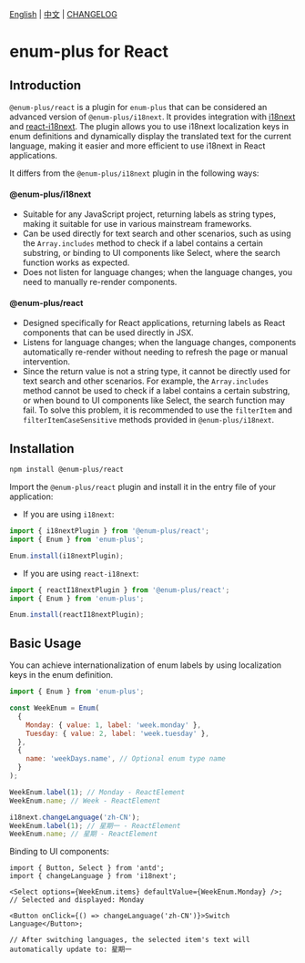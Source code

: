 <!-- markdownlint-disable MD001 MD009 MD033 MD041 -->

[English](./README.md) | [中文](./README.zh-CN.md) | [CHANGELOG](./CHANGELOG.md)

# enum-plus for React

## Introduction

`@enum-plus/react` is a plugin for `enum-plus` that can be considered an advanced version of `@enum-plus/i18next`. It provides integration with [i18next](https://www.i18next.com/) and [react-i18next](https://react.i18next.com/getting-started). The plugin allows you to use i18next localization keys in enum definitions and dynamically display the translated text for the current language, making it easier and more efficient to use i18next in React applications.

It differs from the `@enum-plus/i18next` plugin in the following ways:

#### **@enum-plus/i18next**

- Suitable for any JavaScript project, returning labels as string types, making it suitable for use in various mainstream frameworks.
- Can be used directly for text search and other scenarios, such as using the `Array.includes` method to check if a label contains a certain substring, or binding to UI components like Select, where the search function works as expected.
- Does not listen for language changes; when the language changes, you need to manually re-render components.

#### **@enum-plus/react**

- Designed specifically for React applications, returning labels as React components that can be used directly in JSX.
- Listens for language changes; when the language changes, components automatically re-render without needing to refresh the page or manual intervention.
- Since the return value is not a string type, it cannot be directly used for text search and other scenarios. For example, the `Array.includes` method cannot be used to check if a label contains a certain substring, or when bound to UI components like Select, the search function may fail. To solve this problem, it is recommended to use the `filterItem` and `filterItemCaseSensitive` methods provided in `@enum-plus/i18next`.

## Installation

```bash
npm install @enum-plus/react
```

Import the `@enum-plus/react` plugin and install it in the entry file of your application:

- If you are using `i18next`:

```js
import { i18nextPlugin } from '@enum-plus/react';
import { Enum } from 'enum-plus';

Enum.install(i18nextPlugin);
```

- If you are using `react-i18next`:

```js
import { reactI18nextPlugin } from '@enum-plus/react';
import { Enum } from 'enum-plus';

Enum.install(reactI18nextPlugin);
```

## Basic Usage

You can achieve internationalization of enum labels by using localization keys in the enum definition.

```js
import { Enum } from 'enum-plus';

const WeekEnum = Enum(
  {
    Monday: { value: 1, label: 'week.monday' },
    Tuesday: { value: 2, label: 'week.tuesday' },
  },
  {
    name: 'weekDays.name', // Optional enum type name
  }
);

WeekEnum.label(1); // Monday - ReactElement
WeekEnum.name; // Week - ReactElement

i18next.changeLanguage('zh-CN');
WeekEnum.label(1); // 星期一 - ReactElement
WeekEnum.name; // 星期 - ReactElement
```

Binding to UI components:

```tsx
import { Button, Select } from 'antd';
import { changeLanguage } from 'i18next';

<Select options={WeekEnum.items} defaultValue={WeekEnum.Monday} />;
// Selected and displayed: Monday

<Button onClick={() => changeLanguage('zh-CN')}>Switch Language</Button>;

// After switching languages, the selected item's text will automatically update to: 星期一
```
